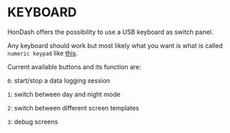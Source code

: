 # KEYBOARD

HonDash offers the possibility to use a USB keyboard as switch panel.

Any keyboard should work but most likely what you want is what is called `numeric keypad` like [this](https://www.trust.com/en/product/22221-xalas-usb-numeric-keypad).

Current available buttons and its function are:

`0`: start/stop a data logging session

`1`: switch between day and night mode

`2`: switch between different screen templates

`3`: debug screens
